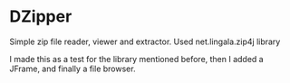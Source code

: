 # DZipper
Simple zip file reader, viewer and extractor. Used net.lingala.zip4j library 

I made this as a test for the library mentioned before, then I added a JFrame, and finally a file browser. 
